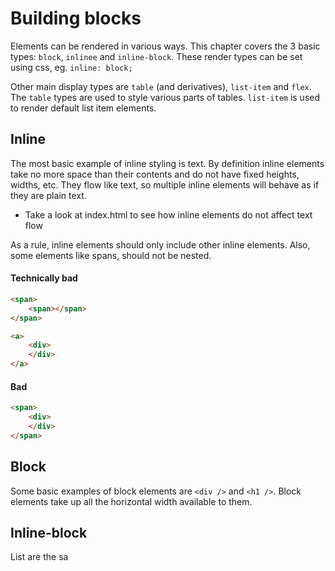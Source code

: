 # Building blocks

Elements can be rendered in various ways. This chapter covers the 3 basic types: `block`, `inlinee`  and `inline-block`. These render types can be set using css, eg. `inline: block;`

Other main display types are `table` (and derivatives), `list-item` and `flex`. The `table` types are used to style various parts of tables. `list-item` is used to render default list item elements.

## Inline

The most basic example of inline styling is text. By definition inline elements take no more space than their contents and do not have fixed heights, widths, etc. They flow like text, so multiple inline elements will behave as if they are plain text.

* Take a look at index.html to see how inline elements do not affect text flow

As a rule, inline elements should only include other inline elements. Also, some elements like spans, should not be nested.

#### Technically bad
```html
<span>
    <span></span>
</span>

<a>
    <div>
    </div>
</a>
```

#### Bad
```html
<span>
    <div>
    </div>
</span>
```

## Block

Some basic examples of block elements are `<div />` and `<h1 />`. Block elements take up all the horizontal width available to them.

## Inline-block

List are the sa